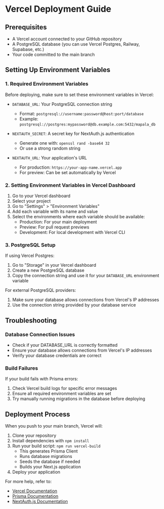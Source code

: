 # Vercel Deployment Guide

## Prerequisites
- A Vercel account connected to your GitHub repository
- A PostgreSQL database (you can use Vercel Postgres, Railway, Supabase, etc.)
- Your code committed to the main branch

## Setting Up Environment Variables

### 1. Required Environment Variables
Before deploying, make sure to set these environment variables in Vercel:

- `DATABASE_URL`: Your PostgreSQL connection string
  - Format: `postgresql://username:password@host:port/database`
  - Example: `postgresql://postgres:mypassword@db.example.com:5432/mapala_db`

- `NEXTAUTH_SECRET`: A secret key for NextAuth.js authentication
  - Generate one with: `openssl rand -base64 32`
  - Or use a strong random string

- `NEXTAUTH_URL`: Your application's URL
  - For production: `https://your-app-name.vercel.app`
  - For preview: Can be set automatically by Vercel

### 2. Setting Environment Variables in Vercel Dashboard
1. Go to your Vercel dashboard
2. Select your project
3. Go to "Settings" > "Environment Variables"
4. Add each variable with its name and value
5. Select the environments where each variable should be available:
   - Production: For your main deployment
   - Preview: For pull request previews
   - Development: For local development with Vercel CLI

### 3. PostgreSQL Setup
If using Vercel Postgres:
1. Go to "Storage" in your Vercel dashboard
2. Create a new PostgreSQL database
3. Copy the connection string and use it for your `DATABASE_URL` environment variable

For external PostgreSQL providers:
1. Make sure your database allows connections from Vercel's IP addresses
2. Use the connection string provided by your database service

## Troubleshooting

### Database Connection Issues
- Check if your DATABASE_URL is correctly formatted
- Ensure your database allows connections from Vercel's IP addresses
- Verify your database credentials are correct

### Build Failures
If your build fails with Prisma errors:
1. Check Vercel build logs for specific error messages
2. Ensure all required environment variables are set
3. Try manually running migrations in the database before deploying

## Deployment Process

When you push to your main branch, Vercel will:
1. Clone your repository
2. Install dependencies with `npm install`
3. Run your build script: `npm run vercel-build`
   - This generates Prisma Client
   - Runs database migrations
   - Seeds the database if needed
   - Builds your Next.js application
4. Deploy your application

For more help, refer to:
- [Vercel Documentation](https://vercel.com/docs)
- [Prisma Documentation](https://www.prisma.io/docs)
- [NextAuth.js Documentation](https://next-auth.js.org/getting-started/introduction)
